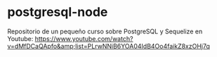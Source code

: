 # postgresql-node
Repositorio de un pequeño curso sobre PostgreSQL y Sequelize en Youtube: https://www.youtube.com/watch?v=dMfDCaQApfo&amp;list=PLrwNNiB6YOA04IdB4Oo4faikZ8xzOHj7q
